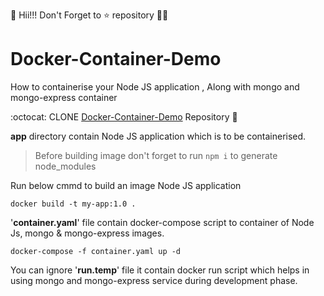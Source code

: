 👋 Hii!!! Don't Forget to ⭐ repository 👨‍💻
# Docker-Container-Demo
How to containerise your Node JS application , Along with mongo and mongo-express container

:octocat: CLONE [Docker-Container-Demo](https://github.com/joyal007/Docker-Container-Demo) Repository 📁

**app** directory contain Node JS application which is to be containerised.

> Before building image don't forget to run ```npm i``` to generate node_modules

Run below cmmd to build an image Node JS application
```
docker build -t my-app:1.0 .
```

'**container.yaml**' file contain docker-compose script to container of Node Js, mongo & mongo-express images.

```
docker-compose -f container.yaml up -d
```

You can ignore '**run.temp**' file it contain docker run script which helps in using mongo and mongo-express service during development phase.
